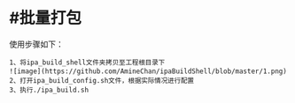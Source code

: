 #批量打包
=======
使用步骤如下：


    1、将ipa_build_shell文件夹拷贝至工程根目录下
    ![image](https://github.com/AmineChan/ipaBuildShell/blob/master/1.png)
    2、打开ipa_build_config.sh文件，根据实际情况进行配置
    3、执行./ipa_build.sh
